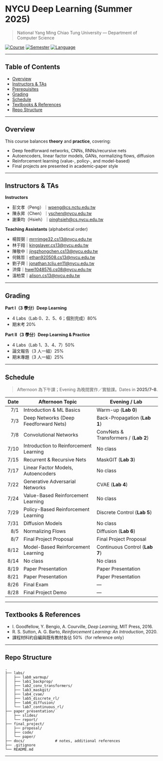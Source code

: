 # NYCU Deep Learning (Summer 2025)
> National Yang Ming Chiao Tung University — Department of Computer Science

[![Course](https://img.shields.io/badge/Course-Deep%20Learning-blue)]()
[![Semester](https://img.shields.io/badge/Semester-Summer%202025-informational)]()
[![Language](https://img.shields.io/badge/Language-English-lightgrey)]()

---

## Table of Contents

- [Overview](#課程簡介-overview)
- [Instructors & TAs](#授課教師與助教-instructors--tas)
- [Prerequisites](#先修課程-prerequisites)
- [Grading](#評分方式-grading)
- [Schedule](#時程與主題-schedule)
- [Textbooks & References](#教材與參考-textbooks--references)
- [Repo Structure](#專案倉庫建議結構-suggested-repo-structure)

---

## Overview

This course balances **theory** and **practice**, covering:
- Deep feedforward networks, CNNs, RNNs/recursive nets
- Autoencoders, linear factor models, GANs, normalizing flows, diffusion
- Reinforcement learning (value-, policy-, and model-based)
- Final projects are presented in academic-paper style

---

## Instructors & TAs
**Instructors**  
- 彭文孝（Peng）｜wpeng@cs.nctu.edu.tw  
- 陳永昇（Chen）｜yschen@nycu.edu.tw  
- 謝秉均（Hsieh）｜pinghsieh@cs.nycu.edu.tw  

**Teaching Assistants** (alphabetical order)  
- 楊賀弼｜mrrrimge32.cs13@nycu.edu.tw  
- 林于翔｜kingslayer.cs13@nycu.edu.tw  
- 陳敬中｜jingzhongchen.cs13@nycu.edu.tw  
- 何銘哲｜ethan920508.cs13@nycu.edu.tw  
- 劉子齊｜jonathan.tcliu.en11@nycu.edu.tw  
- 洪偉｜hwei1048576.cs08@nycu.edu.tw  
- 溫柏萱｜alison.cs13@nycu.edu.tw  

---

## Grading

**Part I（3 學分）Deep Learning**
- 4 Labs（Lab 0、2、5、6；個別完成）80%
- 期末考 20%

**Part II（3 學分）Deep Learning & Practice**
- 4 Labs（Lab 1、3、4、7）50%
- 論文報告（3 人一組）25%
- 期末專題（3 人一組）25%

---

## Schedule

> Afternoon 為下午課；Evening 為晚間實作／實驗課。Dates in **2025/7–8**.

| Date  | Afternoon Topic                                | Evening / Lab                         |
|------:|------------------------------------------------|---------------------------------------|
| 7/1   | Introduction & ML Basics                       | Warm-up (**Lab 0**)                    |
| 7/3   | Deep Networks (Deep Feedforward Nets)          | Back-Propagation (**Lab 1**)          |
| 7/8   | Convolutional Networks                         | ConvNets & Transformers / (**Lab 2**) |
| 7/10  | Introduction to Reinforcement Learning         | No class                              |
| 7/15  | Recurrent & Recursive Nets                     | MaskGIT (**Lab 3**)                   |
| 7/17  | Linear Factor Models, Autoencoders             | No class                              |
| 7/22  | Generative Adversarial Networks                | CVAE (**Lab 4**)                      |
| 7/24  | Value-Based Reinforcement Learning             | No class                              |
| 7/29  | Policy-Based Reinforcement Learning            | Discrete Control (**Lab 5**)          |
| 7/31  | Diffusion Models                               | No class                              |
| 8/5   | Normalizing Flows                              | Diffusion (**Lab 6**)                 |
| 8/7   | Final Project Proposal                          | Final Project Proposal                 |
| 8/12  | Model-Based Reinforcement Learning             | Continuous Control (**Lab 7**)        |
| 8/14  | No class                                       | No class                              |
| 8/19  | Paper Presentation                             | Paper Presentation                    |
| 8/21  | Paper Presentation                             | Paper Presentation                    |
| 8/26  | Final Exam                                     | —                                     |
| 8/28  | Final Project Demo                              | —                                     |

---

## Textbooks & References

- I. Goodfellow, Y. Bengio, A. Courville, *Deep Learning*, MIT Press, 2016.  
- R. S. Sutton, A. G. Barto, *Reinforcement Learning: An Introduction*, 2020.  
- 課程材料約自編與既有教材各佔 50%（for reference only）

---

## Repo Structure

```
.
├── labs/
│   ├── lab0_warmup/
│   ├── lab1_backprop/
│   ├── lab2_conv_transformers/
│   ├── lab3_maskgit/
│   ├── lab4_cvae/
│   ├── lab5_discrete_rl/
│   ├── lab6_diffusion/
│   └── lab7_continuous_rl/
├── paper_presentation/
│   ├── slides/
│   └── report/
├── final_project/
│   ├── proposal/
│   ├── code/
│   └── paper/
├── docs/              # notes, additional references
├── .gitignore
└── README.md
```

---

